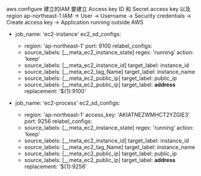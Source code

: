 
aws configure
建立的IAM 要建立 Access key ID 和 Secret access key 以及 region ap-northeast-1
IAM -> User -> Username -> Security credentials -> Create access key -> Application running outside AWS



- job_name: 'ec2-instance'
  ec2_sd_configs:
    - region: 'ap-northeast-1'
      port: 9100
  relabel_configs:
    - source_labels: [__meta_ec2_instance_state]
      regex: 'running'
      action: 'keep'
    - source_labels: [__meta_ec2_instance_id]
      target_label: instance_id
    - source_labels: [__meta_ec2_tag_Name]
      target_label: instance_name
    - source_labels: [__meta_ec2_public_ip]
      target_label: public_ip
    - source_labels: [__meta_ec2_public_ip]
      target_label: __address__
      replacement: '${1}:9100'

- job_name: 'ec2-process'
  ec2_sd_configs:
    - region: 'ap-northeast-1'
      access_key: 'AKIATNEZWMHCT2YZGIE3'
      port: 9256
  relabel_configs:
    - source_labels: [__meta_ec2_instance_state]
      regex: 'running'
      action: 'keep'
    - source_labels: [__meta_ec2_instance_id]
      target_label: instance_id
    - source_labels: [__meta_ec2_tag_Name]
      target_label: instance_name
    - source_labels: [__meta_ec2_public_ip]
      target_label: public_ip
    - source_labels: [__meta_ec2_public_ip]
      target_label: __address__
      replacement: '${1}:9256'